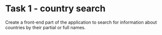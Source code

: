 # Task 1 - country search
Create a front-end part of the application to search for information about countries by their partial or full names.
